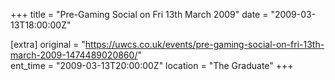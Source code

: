 +++
title = "Pre-Gaming Social on Fri 13th March 2009"
date = "2009-03-13T18:00:00Z"

[extra]
original = "https://uwcs.co.uk/events/pre-gaming-social-on-fri-13th-march-2009-1474489020860/"    
ent_time = "2009-03-13T20:00:00Z"
location = "The Graduate"
+++



